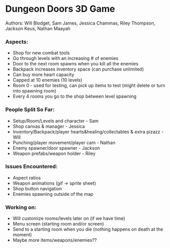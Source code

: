 # Dungeon Doors 3D Game

Authors: Will Blodget, Sam James, Jessica Chammas, Riley Thompson, Jackson Keus, Nathan Maayah

### Aspects:
- Shop for new combat tools
- Go through levels with an increasing # of enemies
- Door to the next room spawns when you kill all the enemies
- Backpack increases inventory space (can purchase unlimited)
- Can buy more heart capacity
- Capped at 10 enemies (10 levels)
- Room 0 - used for testing, can pick up items to test (might delete or turn into spawning room)
- Every 4 rooms you go to the shop between level spawning

### People Split So Far:
- Setup/Room/Levels and character - Sam
- Shop canvas & manager - Jessica
- Inventory/Backpack/player hearts&healing/collectables & extra pizazz - Will
- Punching/player movement/player cam - Nathan
- Enemy spawner/door spawner - Jackson 
- Weapon prefabs/weapon holder - Riley

### Issues Encountered:
- Aspect ratios
- Weapon animations (gif -> sprite sheet)
- Shop button navigation
- Enemies spawning outside of the map

### Working on:
- Will customize rooms/levels later on (if we have time)
- Menu screen (starting room and/or screen)
- Send to a starting room when you die (nothing happens on death at the moment)
- Maybe more items/weapons/enemies??
